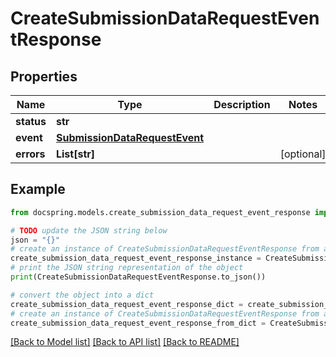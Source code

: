 # CreateSubmissionDataRequestEventResponse


## Properties

Name | Type | Description | Notes
------------ | ------------- | ------------- | -------------
**status** | **str** |  | 
**event** | [**SubmissionDataRequestEvent**](SubmissionDataRequestEvent.md) |  | 
**errors** | **List[str]** |  | [optional] 

## Example

```python
from docspring.models.create_submission_data_request_event_response import CreateSubmissionDataRequestEventResponse

# TODO update the JSON string below
json = "{}"
# create an instance of CreateSubmissionDataRequestEventResponse from a JSON string
create_submission_data_request_event_response_instance = CreateSubmissionDataRequestEventResponse.from_json(json)
# print the JSON string representation of the object
print(CreateSubmissionDataRequestEventResponse.to_json())

# convert the object into a dict
create_submission_data_request_event_response_dict = create_submission_data_request_event_response_instance.to_dict()
# create an instance of CreateSubmissionDataRequestEventResponse from a dict
create_submission_data_request_event_response_from_dict = CreateSubmissionDataRequestEventResponse.from_dict(create_submission_data_request_event_response_dict)
```
[[Back to Model list]](../README.md#documentation-for-models) [[Back to API list]](../README.md#documentation-for-api-endpoints) [[Back to README]](../README.md)



